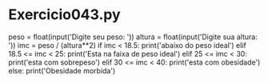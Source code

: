 # Exercicio043.py


peso = float(input('Digite seu peso: '))
altura = float(input('Digite sua altura: '))
imc = peso / (altura**2)
if imc < 18.5:
    print('abaixo do peso ideal')
elif 18.5 <= imc < 25:
    print('Esta na faixa de peso ideal')
elif 25 <= imc < 30:
    print('esta com sobrepeso')
elif 30 <= imc < 40:
    print('esta com obesidade')
else:
    print('Obesidade morbida')
    
